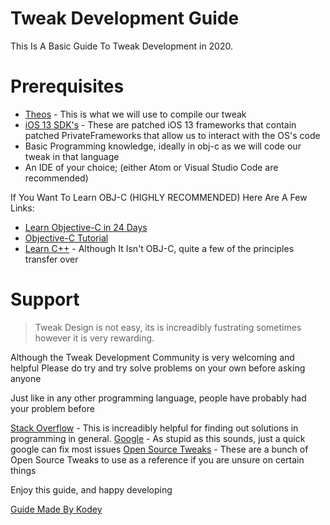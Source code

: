 # Tweak Development Guide

This Is A Basic Guide To Tweak Development in 2020.

# Prerequisites

  - [Theos](https://github.com/theos/theos) - This is what we will use to compile our tweak
  - [iOS 13 SDK's](https://github.com/xybp888/iOS-SDKs) - These are patched iOS 13 frameworks that contain patched PrivateFrameworks that allow us to interact with the OS's code
  - Basic Programming knowledge, ideally in obj-c as we will code our tweak in that language
  - An IDE of your choice; (either Atom or Visual Studio Code are recommended)


If You Want To Learn OBJ-C (HIGHLY RECOMMENDED) Here Are A Few Links:
  - [Learn Objective-C in 24 Days](https://www.binpress.com/learn-objective-c-24-days/) 
  - [Objective-C Tutorial](https://www.tutorialspoint.com/objective_c/index.htm)
  - [Learn C++](https://www.codecademy.com/learn/learn-c-plus-plus) - Although It Isn't OBJ-C, quite a few of the principles transfer over
  
 
# Support
> Tweak Design is not easy,
> its is increadibly fustrating sometimes
> however it is very rewarding.


Although the Tweak Development Community is very welcoming and helpful
Please do try and try solve problems on your own before asking anyone

Just like in any other programming language, people have probably had your problem before

[Stack Overflow](https://stackoverflow.com) - This is increadibly helpful for finding out solutions in programming in general.
[Google](https://google.com) - As stupid as this sounds, just a quick google can fix most issues
[Open Source Tweaks](https://github.com/LacertosusRepo/Open-Source-Tweaks) - These are a bunch of Open Source Tweaks to use as a reference if you are unsure on certain things


Enjoy this guide, and happy developing

 [Guide Made By Kodey](https://github.com/KodeyThomas)
